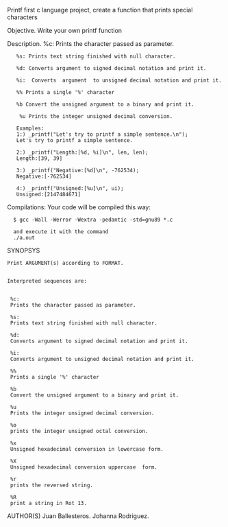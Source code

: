 Printf
first c language project, create a function that prints special characters

Objective.
Write your own printf function

Description.
       %c: Prints the character passed as parameter.

       %s: Prints text string finished with null character.

       %d: Converts argument to signed decimal notation and print it.

       %i:  Converts  argument  to unsigned decimal notation and print it.

       %% Prints a single '%' character

       %b Convert the unsigned argument to a binary and print it.

        %u Prints the integer unsigned decimal conversion.

       Examples:
       1:) _printf("Let's try to printf a simple sentence.\n");
       Let's try to printf a simple sentence.
       
       2:) _printf("Length:[%d, %i]\n", len, len);
       Length:[39, 39]
       
       3:) _printf("Negative:[%d]\n", -762534);
       Negative:[-762534]
       
       4:) _printf("Unsigned:[%u]\n", ui);
       Unsigned:[2147484671]

Compilations:
      Your code will be compiled this way:

      $ gcc -Wall -Werror -Wextra -pedantic -std=gnu89 *.c

      and execute it with the command 
      ./a.out
      
SYNOPSYS

        
    Print ARGUMENT(s) according to FORMAT.


    Interpreted sequences are:


     %c:
     Prints the character passed as parameter.

     %s:
     Prints text string finished with null character.

     %d:
     Converts argument to signed decimal notation and print it.

     %i:
     Converts argument to unsigned decimal notation and print it.

     %%
     Prints a single '%' character

     %b
     Convert the unsigned argument to a binary and print it.

     %u
     Prints the integer unsigned decimal conversion.

     %o
     prints the integer unsigned octal conversion.

     %x
     Unsigned hexadecimal conversion in lowercase form.

     %X
     Unsigned hexadecimal conversion uppercase  form.	

     %r
     prints the reversed string.

     %R
     print a string in Rot 13.
 AUTHOR(S)
        Juan Ballesteros.
        Johanna Rodriguez.